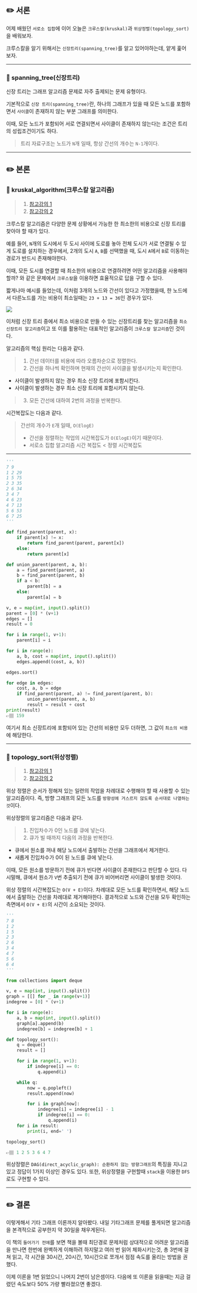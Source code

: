 ## ✏️ 서론
어제 배웠던 `서로소 집합`에 이어 오늘은 `크루스칼(kruskal)`과 `위상정렬(topology_sort)`을 배워보자.

크루스칼을 알기 위해서는 `신장트리(spanning_tree)`를 알고 있어야하는데, 얕게 훑어보자.

---

### 📍 spanning_tree(신장트리)

신장 트리는 그래프 알고리즘 문제로 자주 출제되는 문제 유형이다.

기본적으로 `신장 트리(spanning_tree)`란, 하나의 그래프가 있을 때 모든 노드를 포함하면서 `사이클`이 존재하지 않는 부분 그래프를 의미한다.

이때, 모든 노드가 포함되어 서로 연결되면서 사이클이 존재하지 않는다는 조건은 트리의 성립조건이기도 하다.

> 트리 자료구조는 노드가 `N`개 일때, 항상 간선의 개수는 `N-1`개이다.

---

## ✏️ 본론

### 📍 kruskal_algorithm(크루스칼 알고리즘)

>1. <a href='https://www.youtube.com/watch?v=LQ3JHknGy8c&list=PLRx0vPvlEmdDHxCvAQS1_6XV4deOwfVrz&index=19'> 참고강의 1 </a>
>2. <a href='https://www.youtube.com/watch?v=aOhhNFTIeFI&t=2120s'> 참고강의 2 </a>

크루스칼 알고리즘은 다양한 문제 상황에서 가능한 한 최소한의 비용으로 신장 트리를 찾아야 할 때가 있다.

예를 들어, `N`개의 도시에서 두 도시 사이에 도로를 놓아 전체 도시가 서로 연결될 수 있게 도로를 설치하는 경우에서, 2개의 도시 `A`, `B`를 선택했을 때, 도시 `A`에서 `B`로 이동하는 경로가 반드시 존재해야한다.

이때, 모든 도시를 연결할 때 최소한의 비용으로 연결하려면 어떤 알고리즘을 사용해야 할까? 와 같은 문제에서 `크루스칼`을 이용하면 효율적으로 답을 구할 수 있다.

짧게나마 예시를 들었는데, 이처럼 3개의 노드와 간선이 있다고 가정했을때, 한 노드에서 다른노드를 가는 비용이 최소일때는 `23 + 13 = 36`인 경우가 있다.

![](https://images.velog.io/images/abcd8637/post/31e73d3c-75b6-420b-9fbd-faaa3821fbe0/KakaoTalk_Photo_2021-02-04-11-59-28.jpeg)

이처럼 신장 트리 중에서 최소 비용으로 만들 수 있는 신장트리를 찾는 알고리즘을 `최소 신장트리 알고리즘`이고 또 이를 활용하는 대표적인 알고리즘이 `크루스칼 알고리즘`인 것이다.

알고리즘의 핵심 원리는 다음과 같다.
>1. 간선 데이터를 비용에 따라 오름차순으로 정렬한다.
>2. 간선을 하나씩 확인하며 현재의 간선이 사이클을 발생시키는지 확인한다.
 * 사이클이 발생하지 않는 경우 최소 신장 트리에 포함시킨다.
 * 사이클이 발생하는 경우 최소 신장 트리에 포함시키지 않는다.
>3. 모든 간선에 대하여 2번의 과정을 반복한다.

시간복잡도는 다음과 같다.
> 간선의 개수가 `E`개 일때, `O(ElogE)`
>   * 간선을 정렬하는 작업의 시간복잡도가 `O(ElogE)`이기 때문이다.
>   * 서로소 집합 알고리즘 시간 복잡도 < 정렬 시간복잡도

---

```python
'''
7 9
1 2 29
1 5 75
2 3 35
2 6 34
3 4 7
4 6 23
4 7 13
5 6 53
6 7 25
'''

def find_parent(parent, x):
    if parent[x] != x:
        return find_parent(parent, parent[x])
    else:
        return parent[x]

def union_parent(parent, a, b):
    a = find_parent(parent, a)
    b = find_parent(parent, b)
    if a < b:
        parent[b] = a
    else:
        parent[a] = b

v, e = map(int, input().split())
parent = [0] * (v+1)
edges = []
result = 0

for i in range(1, v+1):
    parent[i] = i

for i in range(e):
    a, b, cost = map(int, input().split())
    edges.append((cost, a, b))

edges.sort()

for edge in edges:
    cost, a, b = edge
    if find_parent(parent, a) != find_parent(parent, b):
        union_parent(parent, a, b)
        result = result + cost
print(result)
👉🏽 159
```

여기서 최소 신장트리에 포함되어 있는 간선의 비용만 모두 더하면, 그 값이 `최소의 비용`에 해당한다. 

---

### 📍 topology_sort(위상정렬)

>1. <a href='https://www.youtube.com/watch?v=qzfeVeajuyc'> 참고강의 1 </a>
>2. <a href='https://www.youtube.com/watch?v=aOhhNFTIeFI&t=2120s'> 참고강의 2 </a>

위상 정렬은 순서가 정해져 있는 일련의 작업을 차례대로 수행해야 할 때 사용할 수 있는 알고리즘이다. 즉, 방향 그래프의 모든 노드를 `방향성에 거스르지 않도록 순서대로 나열하는 것`이다.

위상정렬의 알고리즘은 다음과 같다.
>1. 진입차수가 0인 노드를 큐에 넣는다.
>2. 큐가 빌 때까지 다음의 과정을 반복한다.
  * 큐에서 원소를 꺼내 해당 노드에서 출발하는 간선을 그래프에서 제거한다.
  * 새롭게 진입차수가 0이 된 노드를 큐에 넣는다.

이때, 모든 원소를 방문하기 전에 큐가 빈다면 사이클이 존재한다고 판단할 수 있다. 다시말해, 큐에서 원소가 `V`번 추출되기 전에 큐가 비어버리면 사이클이 발생한 것이다.

위상 정렬의 시간복잡도는 `O(V + E)`이다. 
차례대로 모든 노드를 확인하면서, 해당 노드에서 출발하는 간선을 차례대로 제거해야한다. 결과적으로 노드와 간선을 모두 확인하는 측면에서 `O(V + E)`의 시간이 소요되는 것이다.

```python
'''
7 8
1 2
1 5
2 3
2 6
3 4
4 7
5 6
6 4
'''

from collections import deque

v, e = map(int, input().split())
graph = [[] for _ in range(v+1)]
indegree = [0] * (v+1)

for i in range(e):
    a, b = map(int, input().split())
    graph[a].append(b)
    indegree[b] = indegree[b] + 1

def topology_sort():
    q = deque()
    result = []

    for i in range(1, v+1):
        if indegree[i] == 0:
            q.append(i)

    while q:
        now = q.popleft()
        result.append(now)

        for i in graph[now]:
            indegree[i] = indegree[i] - 1
            if indegree[i] == 0:
                q.append(i)
    for i in result:
        print(i, end=' ')

topology_sort()

👉🏽 1 2 5 3 6 4 7 
```
위상정렬은 `DAG(direct_acyclic_graph): 순환하지 않는 방향그래프`의 특징을 지니고 있고 정답이 1가지 이상인 경우도 있다.
또한, 위상정렬을 구현할때 `stack`을 이용한 `DFS`로도 구현할 수 있다.

---

## ✏️ 결론
이렇게해서 기타 그래프 이론까지 알아봤다.
내일 기타그래프 문제를 풀게되면 알고리즘을 본격적으로 공부한지 약 30일을 채우게된다.

이 책의 `들어가기 전에`를 보면 책을 볼때 최단경로 문제처럼 상대적으로 어려운 알고리즘을 만나면 한번에 완벽하게 이해하려 하지말고 여러 번 읽어 체화시키는것, 총 3번에 걸쳐 읽고, 각 시간을 30시간, 20시간, 10시간으로 쪼개서 점점 속도를 올리는 방법을 권했다.

이제 이론을 1번 읽었으니 나머지 2번이 남은셈이다.
다음에 또 이론을 읽을때는 지금 걸렸던 속도보다 50% 가량 빨라졌으면 좋겠다.